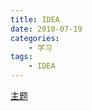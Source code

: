 ```yaml
---
title: IDEA
date: 2018-07-19
categories:
    - 学习
tags:
    - IDEA
---
```

[主题](http://www.riaway.com/theme.php)


<!-- more -->
